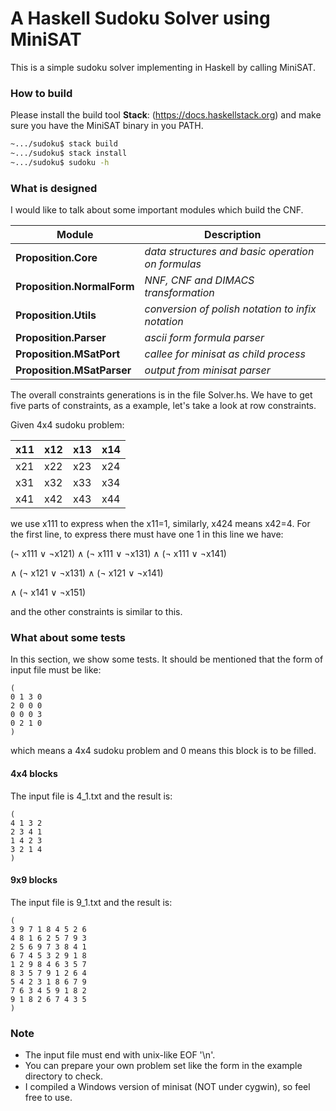 # A Haskell Sudoku Solver using MiniSAT

This is a simple sudoku solver implementing in Haskell by calling MiniSAT.

### How to build

Please install the build tool **Stack**: (https://docs.haskellstack.org) and make sure you have the MiniSAT binary in you PATH.

```bash
~.../sudoku$ stack build
~.../sudoku$ stack install
~.../sudoku$ sudoku -h
```

### What is designed

I would like to talk about some important modules which build the CNF.

Module | Description
-|-
**Proposition.Core** |*data structures and basic operation on formulas*
**Proposition.NormalForm**|*NNF, CNF and DIMACS transformation*
**Proposition.Utils**|*conversion of polish notation to infix notation*
**Proposition.Parser**|*ascii form formula parser*
**Proposition.MSatPort**|*callee for minisat as child process* 
**Proposition.MSatParser**|*output from minisat parser*

The overall constraints generations is in the file Solver.hs.
We have to get five parts of constraints, as a example, let's take a look at row constraints.

Given 4x4 sudoku problem:

x11|x12|x13|x14
-|-|-|-
x21|x22|x23|x24
x31|x32|x33|x34
x41|x42|x43|x44

we use x111 to express when the x11=1,
similarly, x424 means x42=4.
For the first line, to express there must have one 1 in this line we have:

(¬ x111 ∨ ¬x121) ∧ (¬ x111 ∨ ¬x131) ∧ (¬ x111 ∨ ¬x141)  

∧ (¬ x121 ∨ ¬x131)  ∧ (¬ x121 ∨ ¬x141)

∧ (¬ x141 ∨ ¬x151)

and the other constraints is similar to this.

### What about some tests
In this section, we show some tests. It should be mentioned that the form of input file must be like: 

```test
(
0 1 3 0
2 0 0 0
0 0 0 3
0 2 1 0
)
```
which means a 4x4 sudoku problem and 0 means this block is to be filled.

#### 4x4 blocks 

The input file is 4_1.txt and the result is: 
```test
(
4 1 3 2
2 3 4 1
1 4 2 3
3 2 1 4
)
```

#### 9x9 blocks
The input file is 9_1.txt and the result is:

```text
(
3 9 7 1 8 4 5 2 6
4 8 1 6 2 5 7 9 3
2 5 6 9 7 3 8 4 1
6 7 4 5 3 2 9 1 8
1 2 9 8 4 6 3 5 7
8 3 5 7 9 1 2 6 4
5 4 2 3 1 8 6 7 9
7 6 3 4 5 9 1 8 2
9 1 8 2 6 7 4 3 5
)
```

### Note
* The input file must end with unix-like EOF '\n'.
* You can prepare your own problem set like the form in the example directory to check.
* I compiled a Windows version of minisat (NOT under cygwin), so feel free to use.
